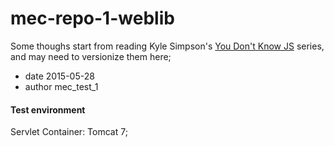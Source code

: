 # mec-repo-1-weblib
Some thoughs start from reading Kyle Simpson's 
<a href="https://github.com/getify/You-Dont-Know-JS">You Don't Know JS</a> series, 
and may need to versionize them here;

<head>
	<ul>
		<li>date 2015-05-28</li>
		<li>author mec_test_1</li>
	</ul>
</head>
<section>
	<h4>Test environment</h4>
	Servlet Container: Tomcat 7;
</section>